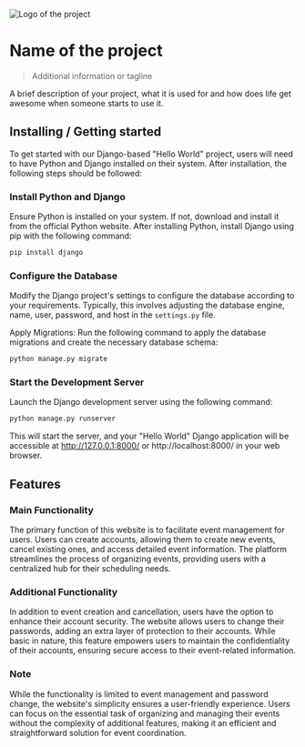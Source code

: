 ![Logo of the project](https://raw.githubusercontent.com/jehna/readme-best-practices/master/sample-logo.png)

# Name of the project
> Additional information or tagline

A brief description of your project, what it is used for and how does life get
awesome when someone starts to use it.

## Installing / Getting started

To get started with our Django-based "Hello World" project, users will need to have Python and Django installed on their system. After installation, the following steps should be followed:

### Install Python and Django
Ensure Python is installed on your system. If not, download and install it from the official Python website. After installing Python, install Django using pip with the following command:

```bash
pip install django
```

### Configure the Database
Modify the Django project's settings to configure the database according to your requirements. Typically, this involves adjusting the database engine, name, user, password, and host in the `settings.py` file.

Apply Migrations: Run the following command to apply the database migrations and create the necessary database schema:

``` bash
python manage.py migrate
```

### Start the Development Server
Launch the Django development server using the following command:

```bash
python manage.py runserver
```    

This will start the server, and your "Hello World" Django application will be accessible at http://127.0.0.1:8000/ or http://localhost:8000/ in your web browser.


## Features

### Main Functionality

The primary function of this website is to facilitate event management for users. Users can create accounts, allowing them to create new events, cancel existing ones, and access detailed event information. The platform streamlines the process of organizing events, providing users with a centralized hub for their scheduling needs.

### Additional Functionality

In addition to event creation and cancellation, users have the option to enhance their account security. The website allows users to change their passwords, adding an extra layer of protection to their accounts. While basic in nature, this feature empowers users to maintain the confidentiality of their accounts, ensuring secure access to their event-related information.

### Note
While the functionality is limited to event management and password change, the website's simplicity ensures a user-friendly experience. Users can focus on the essential task of organizing and managing their events without the complexity of additional features, making it an efficient and straightforward solution for event coordination.


